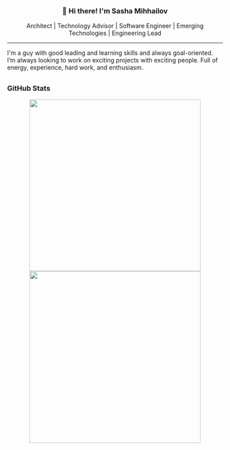 <h3 align="center">👋 Hi there! I'm Sasha Mihhailov</h3>
<p align="center">Architect | Technology Advisor | Software Engineer | Emerging Technologies | Engineering Lead</p>

---

I'm a guy with good leading and learning skills and always goal-oriented. I’m always looking to work on exciting projects with exciting people. Full of energy, experience, hard work, and enthusiasm.

## <h3 align="left">GitHub Stats</h3>

<!--
<a href="">
  <img align="centre" src="https://github-readme-stats.vercel.app/api?username=SashaMihhailov&count_private=true&include_all_commits=true&show_icons=true&title_color=007bff&text_color=e7e7e7&icon_color=007bff&bg_color=171c28" />
<a />
  
![Top Langs](https://github-readme-stats.vercel.app/api/top-langs/?username=SashaMihhailov&layout=compact&title_color=007bff&text_color=e7e7e7&icon_color=007bff&bg_color=171c28)
-->

<!--![Sasha's github stats](https://github-readme-stats.vercel.app/api?username=SashaMihhailov&show_icons=true&hide_border=true&theme=dark)-->
<p align = "center">
  <img src = "https://github-readme-stats.vercel.app/api?username=SashaMihhailov&show_icons=true&theme=gruvbox" width = 400>
  <img src = "https://github-readme-streak-stats.herokuapp.com?user=SashaMihhailov&theme=dark&hide_border=true" width = 400>
</p>

<!--
**SashaMihhailov/SashaMihhailov** is a ✨ _special_ ✨ repository because its `README.md` (this file) appears on your GitHub profile.

Here are some ideas to get you started:

- 🔭 I’m currently working on ...
- 🌱 I’m currently learning ...
- 👯 I’m looking to collaborate on ...
- 🤔 I’m looking for help with ...
- 💬 Ask me about ...
- 📫 How to reach me: ...
- 😄 Pronouns: ...
- ⚡ Fun fact: ...
-->
